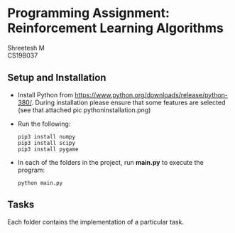 # Programming Assignment: Reinforcement Learning Algorithms

Shreetesh M  
CS19B037

## Setup and Installation

- Install Python from https://www.python.org/downloads/release/python-380/. During installation please ensure that some features are selected (see that attached pic pythoninstallation.png)
- Run the following:

  ```console
  pip3 install numpy
  pip3 install scipy
  pip3 install pygame
  ```

- In each of the folders in the project, run **main.py** to execute the program:

  ```console
  python main.py
  ```

## Tasks

Each folder contains the implementation of a particular task.
